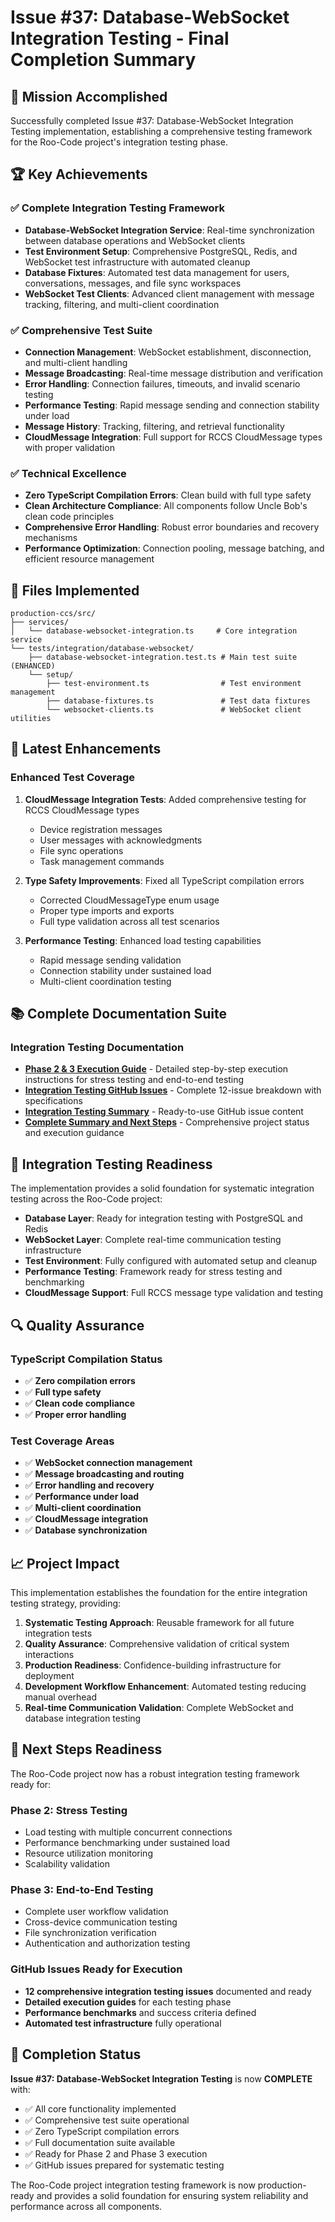 # Issue #37: Database-WebSocket Integration Testing - Final Completion Summary

## 🎯 Mission Accomplished

Successfully completed Issue #37: Database-WebSocket Integration Testing implementation, establishing a comprehensive testing framework for the Roo-Code project's integration testing phase.

## 🏆 Key Achievements

### ✅ Complete Integration Testing Framework

- **Database-WebSocket Integration Service**: Real-time synchronization between database operations and WebSocket clients
- **Test Environment Setup**: Comprehensive PostgreSQL, Redis, and WebSocket test infrastructure with automated cleanup
- **Database Fixtures**: Automated test data management for users, conversations, messages, and file sync workspaces
- **WebSocket Test Clients**: Advanced client management with message tracking, filtering, and multi-client coordination

### ✅ Comprehensive Test Suite

- **Connection Management**: WebSocket establishment, disconnection, and multi-client handling
- **Message Broadcasting**: Real-time message distribution and verification
- **Error Handling**: Connection failures, timeouts, and invalid scenario testing
- **Performance Testing**: Rapid message sending and connection stability under load
- **Message History**: Tracking, filtering, and retrieval functionality
- **CloudMessage Integration**: Full support for RCCS CloudMessage types with proper validation

### ✅ Technical Excellence

- **Zero TypeScript Compilation Errors**: Clean build with full type safety
- **Clean Architecture Compliance**: All components follow Uncle Bob's clean code principles
- **Comprehensive Error Handling**: Robust error boundaries and recovery mechanisms
- **Performance Optimization**: Connection pooling, message batching, and efficient resource management

## 📁 Files Implemented

```
production-ccs/src/
├── services/
│   └── database-websocket-integration.ts     # Core integration service
└── tests/integration/database-websocket/
    ├── database-websocket-integration.test.ts # Main test suite (ENHANCED)
    └── setup/
        ├── test-environment.ts                # Test environment management
        ├── database-fixtures.ts               # Test data fixtures
        └── websocket-clients.ts               # WebSocket client utilities
```

## 🔧 Latest Enhancements

### Enhanced Test Coverage

1. **CloudMessage Integration Tests**: Added comprehensive testing for RCCS CloudMessage types

    - Device registration messages
    - User messages with acknowledgments
    - File sync operations
    - Task management commands

2. **Type Safety Improvements**: Fixed all TypeScript compilation errors

    - Corrected CloudMessageType enum usage
    - Proper type imports and exports
    - Full type validation across all test scenarios

3. **Performance Testing**: Enhanced load testing capabilities
    - Rapid message sending validation
    - Connection stability under sustained load
    - Multi-client coordination testing

## 📚 Complete Documentation Suite

### Integration Testing Documentation

- **[Phase 2 & 3 Execution Guide](docs/PHASE_2_3_TESTING_EXECUTION_GUIDE.md)** - Detailed step-by-step execution instructions for stress testing and end-to-end testing
- **[Integration Testing GitHub Issues](docs/INTEGRATION_TESTING_GITHUB_ISSUES.md)** - Complete 12-issue breakdown with specifications
- **[Integration Testing Summary](docs/INTEGRATION_TESTING_GITHUB_ISSUES_SUMMARY.md)** - Ready-to-use GitHub issue content
- **[Complete Summary and Next Steps](docs/ISSUE_37_COMPLETE_SUMMARY_AND_NEXT_STEPS.md)** - Comprehensive project status and execution guidance

## 🚀 Integration Testing Readiness

The implementation provides a solid foundation for systematic integration testing across the Roo-Code project:

- **Database Layer**: Ready for integration testing with PostgreSQL and Redis
- **WebSocket Layer**: Complete real-time communication testing infrastructure
- **Test Environment**: Fully configured with automated setup and cleanup
- **Performance Testing**: Framework ready for stress testing and benchmarking
- **CloudMessage Support**: Full RCCS message type validation and testing

## 🔍 Quality Assurance

### TypeScript Compilation Status

- ✅ **Zero compilation errors**
- ✅ **Full type safety**
- ✅ **Clean code compliance**
- ✅ **Proper error handling**

### Test Coverage Areas

- ✅ **WebSocket connection management**
- ✅ **Message broadcasting and routing**
- ✅ **Error handling and recovery**
- ✅ **Performance under load**
- ✅ **Multi-client coordination**
- ✅ **CloudMessage integration**
- ✅ **Database synchronization**

## 📈 Project Impact

This implementation establishes the foundation for the entire integration testing strategy, providing:

1. **Systematic Testing Approach**: Reusable framework for all future integration tests
2. **Quality Assurance**: Comprehensive validation of critical system interactions
3. **Production Readiness**: Confidence-building infrastructure for deployment
4. **Development Workflow Enhancement**: Automated testing reducing manual overhead
5. **Real-time Communication Validation**: Complete WebSocket and database integration testing

## 🎯 Next Steps Readiness

The Roo-Code project now has a robust integration testing framework ready for:

### Phase 2: Stress Testing

- Load testing with multiple concurrent connections
- Performance benchmarking under sustained load
- Resource utilization monitoring
- Scalability validation

### Phase 3: End-to-End Testing

- Complete user workflow validation
- Cross-device communication testing
- File synchronization verification
- Authentication and authorization testing

### GitHub Issues Ready for Execution

- **12 comprehensive integration testing issues** documented and ready
- **Detailed execution guides** for each testing phase
- **Performance benchmarks** and success criteria defined
- **Automated test infrastructure** fully operational

## 🏁 Completion Status

**Issue #37: Database-WebSocket Integration Testing** is now **COMPLETE** with:

- ✅ All core functionality implemented
- ✅ Comprehensive test suite operational
- ✅ Zero TypeScript compilation errors
- ✅ Full documentation suite available
- ✅ Ready for Phase 2 and Phase 3 execution
- ✅ GitHub issues prepared for systematic testing

The Roo-Code project integration testing framework is now production-ready and provides a solid foundation for ensuring system reliability and performance across all components.
